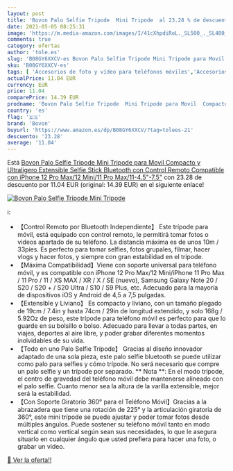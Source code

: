 ```yaml
---
layout: post
title: 'Bovon Palo Selfie Tripode  Mini Tripode  al 23.28 % de descuento'
date: 2021-05-05 08:25:31
image: 'https://m.media-amazon.com/images/I/41cXhpdiRoL._SL500_._SL400_.jpg'
comments: true
category: ofertas
author: 'tole.es'
slug: 'B08GY6XXCV-es Bovon Palo Selfie Tripode Mini Tripode para Movil Compacto...'
sku: 'B08GY6XXCV-es'
tags: [ 'Accesorios de foto y vídeo para teléfonos móviles','Accesorios para móviles','Comunicación móvil y accesorios','Electrónica','Palos selfie','bovon','iphone', ]
actualPrice: 11.04 EUR
currency: EUR
price: 11.04
comparePrice: 14.39 EUR
prodname: 'Bovon Palo Selfie Tripode  Mini Tripode para Movil  Compacto y Ultraligero Extensible Selfie Stick Bluetooth con Control Remoto Compatible con iPhone 12 Pro Max/12 Mini/11 Pro Max/11-4.5"-7.5"'
country: 'es'
flag: '🇪🇸'
brand: 'Bovon'
buyurl: 'https://www.amazon.es/dp/B08GY6XXCV/?tag=tolees-21'
descuento: '23.28'
average: '11.04'
---
```


Está [Bovon Palo Selfie Tripode  Mini Tripode para Movil  Compacto y Ultraligero Extensible Selfie Stick Bluetooth con Control Remoto Compatible con iPhone 12 Pro Max/12 Mini/11 Pro Max/11-4.5"-7.5"](https://www.amazon.es/dp/B08GY6XXCV/?tag=tolees-21) con 23.28 de descuento por 11.04 EUR (original: 14.39 EUR) en el siguiente enlace!

[![Bovon Palo Selfie Tripode  Mini Tripode ](https://m.media-amazon.com/images/I/41cXhpdiRoL._SL500_._SL400_.jpg)](https://www.amazon.es/dp/B08GY6XXCV/?tag=tolees-21)

ℹ️:

- 【Control Remoto por Bluetooth Independiente】 Este trípode para móvil, está equipado con control remoto, le permitirá tomar fotos o videos apartado de su teléfono. La distancia máxima es de unos 10m / 33pies. Es perfecto para tomar selfies, fotos grupales, filmar, hacer vlogs y hacer fotos, y siempre con gran estabilidad en el tripode.
- 【Máxima Compatibilidad】Viene con soporte universal para teléfono móvil, y es compatible con iPhone 12 Pro Max/12 Mini/iPhone 11 Pro Max / 11 Pro / 11 / XS MAX / XR / X / SE (nuevo), Samsung Galaxy Note 20 / S20 / S20 + / S20 Ultra / S10 / S9 Plus, etc. Adecuado para la mayoría de dispositivos iOS y Android de 4,5 a 7,5 pulgadas.
- 【Extensible y Liviano】 Es compacto y liviano, con un tamaño plegado de 19cm / 7.4in y hasta 74cm / 29in de longitud extendido, y solo 168g / 5.92Oz de peso, este trípode para teléfono móvil es perfecto para que lo guarde en su bolsillo o bolso. Adecuado para llevar a todas partes, en viajes, deportes al aire libre, y poder grabar diferentes momentos inolvidables de su vida.
- 【Todo en uno Palo Selfie Trípode】 Gracias al diseño innovador adaptado de una sola pieza, este palo selfie bluetooth se puede utilizar como palo para selfies y cómo trípode. No será necesario que compre un palo selfie y un trípode por separado. ** Nota **: En el modo trípode, el centro de gravedad del teléfono móvil debe mantenerse alineado con el palo selfie. Cuanto menor sea la altura de la varilla extensible, mejor será la estabilidad.
- 【Con Soporte Giratorio 360° para el Teléfono Móvil】Gracias a la abrazadera que tiene una rotación de 225° y la articulación giratoria de 360°, este mini trípode se puede ajustar y poder tomar fotos desde múltiples ángulos. Puede sostener su teléfono móvil tanto en modo vertical como vertical según sean sus necesidades, lo que le asegura situarlo en cualquier ángulo que usted prefiera para hacer una foto, o grabar un video.

[🛒 Ver la oferta!!](https://www.amazon.es/dp/B08GY6XXCV/?tag=tolees-21)
